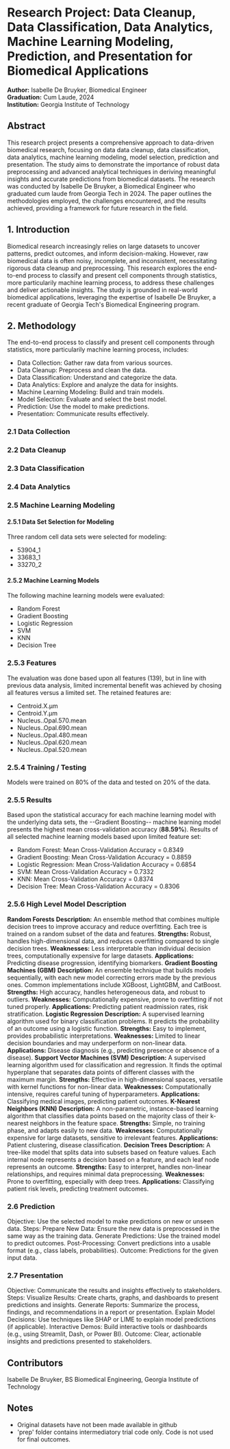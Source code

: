 # Research Project: Data Cleanup, Data Classification, Data Analytics, Machine Learning Modeling, Prediction, and Presentation for Biomedical Applications

**Author:** Isabelle De Bruyker, Biomedical Engineer  
**Graduation:** Cum Laude, 2024  
**Institution:** Georgia Institute of Technology  

## Abstract
This research project presents a comprehensive approach to data-driven biomedical research, focusing on data data cleanup, data classification, data analytics, machine learning modeling, model selection, prediction and presentation. The study aims to demonstrate the importance of robust data preprocessing and advanced analytical techniques in deriving meaningful insights and accurate predictions from biomedical datasets. The research was conducted by Isabelle De Bruyker, a Biomedical Engineer who graduated cum laude from Georgia Tech in 2024. The paper outlines the methodologies employed, the challenges encountered, and the results achieved, providing a framework for future research in the field.

## 1. Introduction
Biomedical research increasingly relies on large datasets to uncover patterns, predict outcomes, and inform decision-making. However, raw biomedical data is often noisy, incomplete, and inconsistent, necessitating rigorous data cleanup and preprocessing. This research explores the end-to-end process to classify and present cell components through statistics, more particularily machine learning process, to address these challenges and deliver actionable insights. The study is grounded in real-world biomedical applications, leveraging the expertise of Isabelle De Bruyker, a recent graduate of Georgia Tech's Biomedical Engineering program.

## 2. Methodology
The end-to-end process to classify and present cell components through statistics, more particularily machine learning process, includes:
* Data Collection: Gather raw data from various sources.
* Data Cleanup: Preprocess and clean the data.
* Data Classification: Understand and categorize the data.
* Data Analytics: Explore and analyze the data for insights.
* Machine Learning Modeling: Build and train models.
* Model Selection: Evaluate and select the best model.
* Prediction: Use the model to make predictions.
* Presentation: Communicate results effectively.

### 2.1 Data Collection

### 2.2 Data Cleanup

### 2.3 Data Classification

### 2.4 Data Analytics

### 2.5 Machine Learning Modeling
#### 2.5.1 Data Set Selection for Modeling
Three random cell data sets were selected for modeling:
* 53904_1
* 33683_1
* 33270_2
#### 2.5.2 Machine Learning Models
The following machine learning models were evaluated:
* Random Forest
* Gradient Boosting
* Logistic Regression
* SVM
* KNN
* Decision Tree
### 2.5.3 Features
The evaluation was done based upon all features (139), but in line with previous data analysis, limited incremental benefit was achieved by chosing all features versus a limited set. The retained features are:
* Centroid.X.µm
* Centroid.Y.µm
* Nucleus..Opal.570.mean
* Nucleus..Opal.690.mean
* Nucleus..Opal.480.mean
* Nucleus..Opal.620.mean
* Nucleus..Opal.520.mean
### 2.5.4 Training / Testing
Models were trained on 80% of the data and tested on 20% of the data.
### 2.5.5 Results
Based upon the statistical accuracy for each machine learning model with the underlying data sets, the --Gradient Boosting-- machine learning model presents the highest mean cross-validation accuracy (**88.59%**).
Results of all selected machine learning models based upon limited feature set:
* Random Forest: Mean Cross-Validation Accuracy = 0.8349
* Gradient Boosting: Mean Cross-Validation Accuracy = 0.8859
* Logistic Regression: Mean Cross-Validation Accuracy = 0.6854
* SVM: Mean Cross-Validation Accuracy = 0.7332
* KNN: Mean Cross-Validation Accuracy = 0.8374
* Decision Tree: Mean Cross-Validation Accuracy = 0.8306
### 2.5.6 High Level Model Description
**Random Forests**
__Description:__ An ensemble method that combines multiple decision trees to improve accuracy and reduce overfitting. Each tree is trained on a random subset of the data and features.
__Strengths:__ Robust, handles high-dimensional data, and reduces overfitting compared to single decision trees.
__Weaknesses:__ Less interpretable than individual decision trees, computationally expensive for large datasets.
__Applications:__ Predicting disease progression, identifying biomarkers.
**Gradient Boosting Machines (GBM)**
__Description:__ An ensemble technique that builds models sequentially, with each new model correcting errors made by the previous ones. Common implementations include XGBoost, LightGBM, and CatBoost.
__Strengths:__ High accuracy, handles heterogeneous data, and robust to outliers.
__Weaknesses:__ Computationally expensive, prone to overfitting if not tuned properly.
__Applications:__ Predicting patient readmission rates, risk stratification.
**Logistic Regression**
__Description:__ A supervised learning algorithm used for binary classification problems. It predicts the probability of an outcome using a logistic function.
__Strengths:__ Easy to implement, provides probabilistic interpretations.
__Weaknesses:__ Limited to linear decision boundaries and may underperform on non-linear data.
__Applications:__ Disease diagnosis (e.g., predicting presence or absence of a disease).
**Support Vector Machines (SVM)**
__Description:__ A supervised learning algorithm used for classification and regression. It finds the optimal hyperplane that separates data points of different classes with the maximum margin.
__Strengths:__ Effective in high-dimensional spaces, versatile with kernel functions for non-linear data.
__Weaknesses:__ Computationally intensive, requires careful tuning of hyperparameters.
__Applications:__ Classifying medical images, predicting patient outcomes.
**K-Nearest Neighbors (KNN)**
__Description:__ A non-parametric, instance-based learning algorithm that classifies data points based on the majority class of their k-nearest neighbors in the feature space.
__Strengths:__ Simple, no training phase, and adapts easily to new data.
__Weaknesses:__ Computationally expensive for large datasets, sensitive to irrelevant features.
__Applications:__ Patient clustering, disease classification.
**Decision Trees**
__Description:__ A tree-like model that splits data into subsets based on feature values. Each internal node represents a decision based on a feature, and each leaf node represents an outcome.
__Strengths:__ Easy to interpret, handles non-linear relationships, and requires minimal data preprocessing.
__Weaknesses:__ Prone to overfitting, especially with deep trees.
__Applications:__ Classifying patient risk levels, predicting treatment outcomes.
### 2.6 Prediction

Objective: Use the selected model to make predictions on new or unseen data.
Steps:
Prepare New Data: Ensure the new data is preprocessed in the same way as the training data.
Generate Predictions: Use the trained model to predict outcomes.
Post-Processing: Convert predictions into a usable format (e.g., class labels, probabilities).
Outcome: Predictions for the given input data.

### 2.7 Presentation

Objective: Communicate the results and insights effectively to stakeholders.
Steps:
Visualize Results: Create charts, graphs, and dashboards to present predictions and insights.
Generate Reports: Summarize the process, findings, and recommendations in a report or presentation.
Explain Model Decisions: Use techniques like SHAP or LIME to explain model predictions (if applicable).
Interactive Demos: Build interactive tools or dashboards (e.g., using Streamlit, Dash, or Power BI).
Outcome: Clear, actionable insights and predictions presented to stakeholders.

## Contributors
Isabelle De Bruyker, BS Biomedical Engineering, Georgia Institute of Technology

## Notes
* Original datasets have not been made available in github
* 'prep' folder contains intermediatory trial code only. Code is not used for final outcomes.

